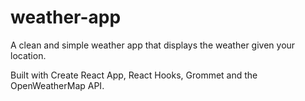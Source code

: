 # weather-app
A clean and simple weather app that displays the weather given your location.

Built with Create React App, React Hooks, Grommet and the OpenWeatherMap API.
